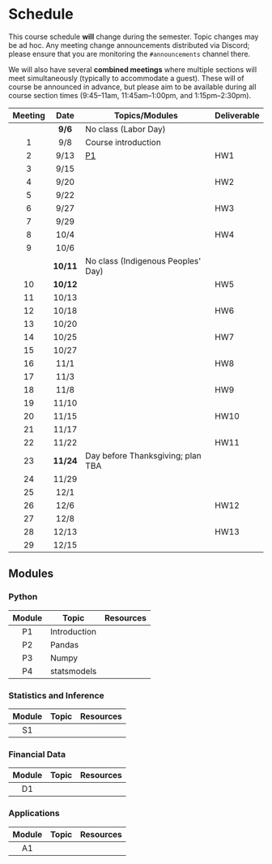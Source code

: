 # Schedule

This course schedule **will** change during the semester. Topic changes may be ad hoc. Any meeting change announcements distributed via Discord; please ensure that you are monitoring the `#announcements` channel there.

We will also have several **combined meetings** where multiple sections will meet simultaneously (typically to accommodate a guest). These will of course be announced in advance, but please aim to be available during all course section times (9:45–11am, 11:45am–1:00pm, and 1:15pm–2:30pm).


| Meeting | Date    | Topics/Modules                        | Deliverable   |
| :--: | :-------: | ----------------------                 | -----------   |
|      | **9/6**   |    No class (Labor Day)                |               |
|   1  |   9/8     |    Course introduction                 |               |
|   2  |   9/13    |    [P1](#python)                       | HW1           |
|   3  |   9/15    |                                        |               |
|   4  |   9/20    |                                        | HW2           |
|   5  |   9/22    |                                        |               |
|   6  |   9/27    |                                        | HW3           |
|   7  |   9/29    |                                        |               |
|   8  |   10/4    |                                        | HW4           |
|   9  |   10/6    |                                        |               |
|      | **10/11** |    No class (Indigenous Peoples' Day)  |               |
|  10  | **10/12** |                                        | HW5           |
|  11  |   10/13   |                                        |               |
|  12  |   10/18   |                                        | HW6           |
|  13  |   10/20   |                                        |               |
|  14  |   10/25   |                                        | HW7           |
|  15  |   10/27   |                                        |               |
|  16  |   11/1    |                                        | HW8           |
|  17  |   11/3    |                                        |               |
|  18  |   11/8    |                                        | HW9           |
|  19  |   11/10   |                                        |               |
|  20  |   11/15   |                                        | HW10          |
|  21  |   11/17   |                                        |               |
|  22  |   11/22   |                                        | HW11          |
|  23  | **11/24** |    Day before Thanksgiving; plan TBA   |               |
|  24  |   11/29   |                                        |               |
|  25  |   12/1    |                                        |               |
|  26  |   12/6    |                                        | HW12          |
|  27  |   12/8    |                                        |               |
|  28  |   12/13   |                                        | HW13          |
|  29  |   12/15   |                                        |               |

## Modules
### Python

| Module | Topic        | Resources                         |
| :----: | ------------ | --------------------              |
|   P1   | Introduction |                                   |
|   P2   | Pandas       |                                   |
|   P3   | Numpy        |                                   |
|   P4   | statsmodels  |                                   |

### Statistics and Inference

| Module | Topic        | Resources                         |
| :----: | ------------ | --------------------              |
|   S1   |              |                                   |

### Financial Data

| Module | Topic        | Resources                         |
| :----: | ------------ | --------------------              |
|   D1   |              |                                   |

### Applications

| Module | Topic        | Resources                         |
| :----: | ------------ | --------------------              |
|   A1   |              |                                   |

